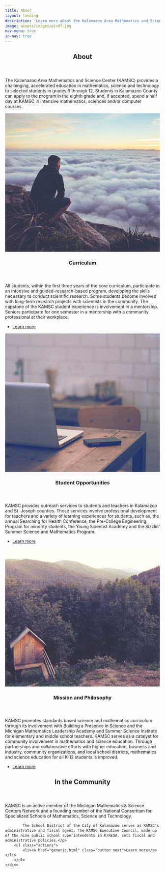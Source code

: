 ```yaml
---
title: About
layout: landing
description: 'Learn more about the Kalamazoo Area Mathematics and Science Center'
image: assets/images/pic07.jpg
nav-menu: true
in-nav: true
---
```


<!-- Main -->
<div id="main">

<!-- One -->
<section id="one">
	<div class="inner">
		<header class="major">
			<h2>About</h2>
		</header>
		<p>The Kalamazoo Area Mathematics and Science Center (KAMSC) provides a challenging, accelerated education in mathematics, science and technology to selected students in grades 9 through 12. Students in Kalamazoo County can apply to the program in the eighth grade and, if accepted, spend a half day at KAMSC in intensive mathematics, sciences and/or computer courses.
</p>
	</div>
</section>

<!-- Two -->
<section id="two" class="spotlights">
	<section>
		<a href="generic.html" class="image">
			<img src="assets/images/pic08.jpg" alt="" data-position="center center" />
		</a>
		<div class="content">
			<div class="inner">
				<header class="major">
					<h3>Curriculum</h3>
				</header>
				<p>	All students, within the first three years of the core curriculum, participate in an intensive and guided-research-based program, developing the skills necessary to conduct scientific research. Some students become involved with long-term research projects with scientists in the community. The capstone of the KAMSC student experience is involvement in a mentorship. Seniors participate for one semester in a mentorship with a community professional at their workplace.</p>
				<ul class="actions">
					<li><a href="curriculum.html" class="button">Learn more</a></li>
				</ul>
			</div>
		</div>
	</section>
	<section>
		<a href="generic.html" class="image">
			<img src="assets/images/pic09.jpg" alt="" data-position="top center" />
		</a>
		<div class="content">
			<div class="inner">
				<header class="major">
					<h3>Student Opportunities</h3>
				</header>
				<p>KAMSC provides outreach services to students and teachers in Kalamazoo and St. Joseph counties. Those services involve professional development for teachers and a variety of learning experiences for students, such as, the annual Searching for Health Conference, the Pre-College Engineering Program for minority students, the Young Scientist Academy and the Sizzlin' Summer Science and Mathematics Program.</p>
				<ul class="actions">
					<li><a href="generic.html" class="button">Learn more</a></li>
				</ul>
			</div>
		</div>
	</section>
	<section>
		<a href="mission-philosophy.html" class="image">
			<img src="assets/images/pic10.jpg" alt="" data-position="25% 25%" />
		</a>
		<div class="content">
			<div class="inner">
				<header class="major">
					<h3>Mission and Philosophy</h3>
				</header>
				<p>	KAMSC promotes standards based science and mathematics curriculum through its involvement with Building a Presence in Science and the Michigan Mathematics Leadership Academy and Summer Science Institute for elementary and middle school teachers. KAMSC serves as a catalyst for community involvement in mathematics and science education. Through partnerships and collaborative efforts with higher education, business and industry, community organizations, and local school districts, mathematics and science education for all K-12 students is improved.</p>
				<ul class="actions">
					<li><a href="mission-philosophy.html" class="button">Learn more</a></li>
				</ul>
			</div>
		</div>
	</section>
</section>

<!-- Three -->
<section id="three">
	<div class="inner">
		<header class="major">
			<h2>In the Community</h2>
		</header>
		<p>	KAMSC is an active member of the Michigan Mathematics & Science Centers Network and a founding member of the National Consortium for Specialized Schools of Mathematics, Science and Technology.

			The School District of the City of Kalamazoo serves as KAMSC's administrative and fiscal agent. The KAMSC Executive Council, made up of the nine public school superintendents in K/RESA, sets fiscal and administrative policies.</p>
		<ul class="actions">
			<li><a href="generic.html" class="button next">Learn more</a></li>
		</ul>
	</div>
</section>

</div>
